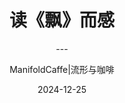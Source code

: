 ---
layout:     post
title:      读《飘》而感
subtitle:   ---
date:       2024-12-25
author:     ManifoldCaffe|流形与咖啡
header-img: img/post-bg-ios9-web.jpg
catalog: true
tags:
    - 读书
---